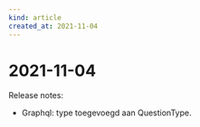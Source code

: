 ```yaml
---
kind: article
created_at: 2021-11-04
---
```


# 2021-11-04

Release notes:

* Graphql: type toegevoegd aan QuestionType.
